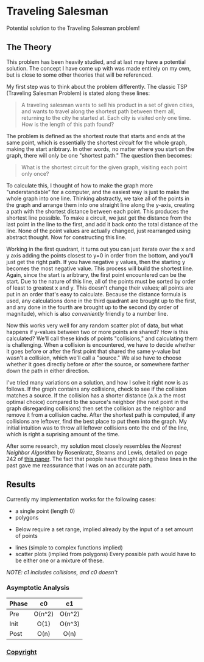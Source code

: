# Traveling Salesman
Potential solution to the Traveling Salesman problem!

## The Theory

This problem has been heavily studied, and at last may have a potential solution.
The concept I have come up with was made entirely on my own, but is close to some other theories that will be referenced.

My first step was to think about the problem differently. The classic TSP (Traveling Salesman Problem) is stated along these lines:

> A traveling salesman wants to sell his product in a set of given cities, and wants to travel along the shortest path between them all, returning to the city he started at.
> Each city is visited only one time.
> How is the length of this path found?

The problem is defined as the shortest route that starts and ends at the same point, which is essentially the shortest _circuit_ for the whole graph, making the start aribtrary.
In other words, no matter where you start on the graph, there will only be one "shortest path."
The question then becomes:

> What is the shortest circuit for the given graph, visiting each point only once?

To calculate this, I thought of how to make the graph more "understandable" for a computer, and the easiest way is just to make the whole graph into one line.
Thinking abstractly, we take all of the points in the graph and arrange them into one straight line along the y-axis, creating a path with the shortest distance between each point.
This produces the shortest line possible. To make a circuit, we just get the distance from the last point in the line to the first, and add it back onto the total distance of the line.
None of the point values are actually changed, just rearranged using abstract thought. Now for constructing this line.

Working in the first quadrant, it turns out you can just iterate over the x and y axis adding the points closest to y=0 in order from the bottom, and you'll just get the right path.
If you have negative y values, then the starting y becomes the most negative value.
This process will build the shortest line.
Again, since the start is aribtrary, the first point encountered can be the start.
Due to the nature of this line, all of the points must be sorted by order of least to greatest x and y.
This doesn't change their values; all points are put in an order that's easy to calculate.
Because the distance formula is used, any calculations done in the third quadrant are brought up to the first, and any done in the fourth are brought up to the second (by order of magnitude), which is also _conveniently_ friendly to a number line.

Now this works very well for any random scatter plot of data, but what happens if y-values between two or more points are shared?
How is this calculated? We'll call these kinds of points "collisions," and calculating them is challenging.
When a collision is encountered, we have to decide whether it goes before or after the first point that shared the same y-value but wasn't a collision, which we'll call a "source."
We also have to choose whether it goes directly before or after the source, or somewhere farther down the path in either direction.

I've tried many variations on a solution, and how I solve it right now is as follows.
If the graph contains any collisions, check to see if the collision matches a source.
If the collision has a shorter distance (a.k.a the most optimal choice) compared to the source's neighbor (the next point in the graph disregarding collisions) then set the collision as the neighbor and remove it from a collision cache.
After the shortest path is computed, if any collisions are leftover, find the best place to put them into the graph.
My initial intuition was to throw all leftover collisions onto the end of the line, which is right a suprising amount of the time.

After some research, my solution most closely resembles the _Nearest Neighbor Algorithm_ by Rosenkratz, Stearns and Lewis, detailed on page 242 of [this paper](https://www.sciencedirect.com/science/article/pii/037722179290138Y).
The fact that people have thought along these lines in the past gave me reassurance that I was on an accurate path.

## Results

Currently my implementation works for the following cases:
- a single point (length 0)
- polygons
* Below require a set range, implied already by the input of a set amount of points
- lines (simple to complex functions implied)
- scatter plots (implied from polygons)
Every possible path would have to be either one or a mixture of these.

*NOTE: c1 includes collisions, and c0 doesn't*

### Asymptotic Analysis
| Phase | c0 | c1 |
--- | :---: | :---:
Pre | O(n^2) | O(n^2)
Init | O(1) | O(n^3)
Post | O(n) | O(n)

### [Copyright](https://www.infoworld.com/article/2615869/open-source-software/github-needs-to-take-open-source-seriously.html)
